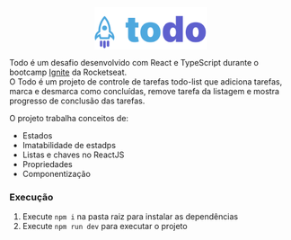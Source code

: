 <p align="center">
  <img src="src/assets/todo.svg" width="200px" align="center" alt="Todo logo" />
</p>

Todo é um desafio desenvolvido com React e TypeScript durante o bootcamp [Ignite](https://lp.rocketseat.com.br/ignite#trilhas) da Rocketseat.<br/>
O Todo é um projeto de controle de tarefas todo-list que adiciona tarefas, marca e desmarca como concluídas, remove tarefa da listagem e mostra progresso de conclusão das tarefas.

O projeto trabalha conceitos de:
 - Estados
 - Imatabilidade de estadps
 - Listas e chaves no ReactJS
 - Propriedades
 - Componentização

### Execução
1. Execute `npm i` na pasta raiz para instalar as dependências
2. Execute `npm run dev` para executar o projeto
